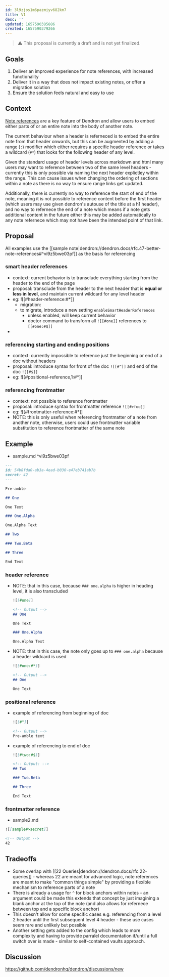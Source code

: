 ```yaml
---
id: 3l9zjos1m6pazmiyv682km7
title: V1
desc: ''
updated: 1657590385886
created: 1657590379266
---
```


<!-- Remove the following warning once you are done writing the RFC. -->
> ⚠️ This proposal is currently a draft and is not yet finalized.

## Goals

1. Deliver an improved experience for note references, with increased functionality 
2. Deliver it in a way that does not impact existing notes, or offer a migration solution
3. Ensure the solution feels natural and easy to use

## Context
[Note references](https://wiki.dendron.so/notes/f1af56bb-db27-47ae-8406-61a98de6c78c/) are a key feature of Dendron and allow users to embed either parts of or an entire note into the body of another note. 

The current behaviour when a header is referneced is to embed the entire note from that header onwards, but this can be augmented by adding a range (`:`) modifier which either requires a specific header reference or takes a wildcard (`#*`) that looks for the following header of any level. 

Given the standard usage of header levels across markdown and html many users may want to reference between two of the same level headers - currently this is only possible via naming the next header explictley within the range. This can cause issues when changing the ordering of sections within a note as there is no way to ensure range links get updated.

Additionally, there is currently no way to reference the start of end of the note, meaning it is not possible to reference content before the first header (which users may use given dendron's autouse of the title at a h1 header), and no way to refernece the end of a note which means if a note gets additional content in the future either this may be added automatically to any note refernece which may not have been the intended point of that link.

## Proposal

All examples use the [[sample note|dendron://dendron.docs/rfc.47-better-note-references#^vi9z5bwe03pf]] as the basis for referencing


### smart header references
- context: current behavior is to transclude everything starting from the header to the end of the page
- proposal: transclude from the header to the next header that is **equal or less in level**, and maintain current wildcard for any level header
- eg: ![[#header-reference:#*]]
  - migration:
  - to migrate, introduce a new setting `enableSmartHeaderReferences` 
    - unless enabled, will keep current behavior
    - doctor command to transform all `![[#one]]` references to `[[#one:#$]]` 
- 

### referencing starting and ending positions
- context: currently impossible to reference just the beginning or end of a doc without headers
- proposal: introduce syntax for front of the doc `![[#^]]` and end of the doc `![[#$]]`
- eg: ![[#positional-reference,1:#*]]

### referencing frontmatter
- context: not possible to reference frontmatter
- proposal: introduce syntax for frontmatter reference `![[#>foo]]`
- eg: ![[#frontmatter-reference:#*]]
- NOTE: this is only useful when referencing frontmatter of a note from another note, otherwise, users could use frontmatter variable substitution to reference frontmatter of the same note


## Example

- sample.md ^vi9z5bwe03pf
```md
--- 
id: 54b8fda0-ab3a-4ead-b030-e47eb741ab7b
secret: 42
---

Pre-amble

## One

One Text

### One.Alpha

One.Alpha Text

## Two

### Two.Beta

## Three

End Text
```

### header reference

- NOTE: that in this case, because `### one.alpha` is higher in heading level, it is also transcluded
  ```md
  ![[#one]]

  <!-- Output -->
  ## One

  One Text

  ### One.Alpha

  One.Alpha Text
  ```
- NOTE: that in this case, the note only goes up to `### one.alpha` because a header wildcard is used
  ```md
  ![[#one:#*]]

  <!-- Output -->
  ## One

  One Text
  ```

### positional reference

- example of referencing from beginning of doc
  ```md
  ![[#^]]

  <!-- Output -->
  Pre-amble text
  ```

- example of referencing to end of doc
  ```md
  ![[#two:#$]]

  <!-- Output: -->
  ## Two

  ### Two.Beta

  ## Three

  End Text
  ```

### frontmatter reference

- sample2.md
```md
![[sample#>secret]]

<!-- Output -->
42
```

## Tradeoffs
- Some overlap with [[22 Queries|dendron://dendron.docs/rfc.22-queries]] - whereas 22 are meant for advanced logic, note references are meant to make "common things simple" by providing a flexible mechanism to reference parts of a note
- There is already a usage for `^` for block anchors within notes - an argument could be made this extends that concept by just imagining a blank anchor at the top of the note (and also allows for refernece between top and a specific block anchor) 
- This doesn't allow for some specific cases e.g. referencing from a level 2 header until the first subsequent level 4 header - these use cases seem rare and unlikely but possible
- Another setting gets added to the config which leads to more complexity and having to provide parralel documentation if/until a full switch over is made - similar to self-contained vaults approach.

## Discussion
<!-- Click the link and create new discussion -->
https://github.com/dendronhq/dendron/discussions/new

